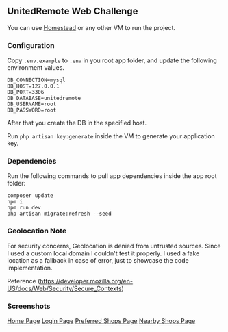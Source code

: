 ## UnitedRemote Web Challenge

You can use [Homestead](https://laravel.com/docs/5.7/homestead) or any other VM to run the project.

### Configuration

Copy `.env.example` to `.env` in you root app folder, and update the following environment values.

```
DB_CONNECTION=mysql
DB_HOST=127.0.0.1
DB_PORT=3306
DB_DATABASE=unitedremote
DB_USERNAME=root
DB_PASSWORD=root
```

After that you create the DB in the specified host.

Run `php artisan key:generate` inside the VM to generate your application key.

### Dependencies

Run the following commands to pull app dependencies inside the app root folder: 

```
composer update
npm i
npm run dev
php artisan migrate:refresh --seed
``` 

### Geolocation Note

For security concerns, Geolocation is denied from untrusted sources. Since I used a custom local domain I couldn't test it properly.
I used a fake location as a fallback in case of error, just to showcase the code implementation.

Reference (https://developer.mozilla.org/en-US/docs/Web/Security/Secure_Contexts)

### Screenshots

[Home Page](https://github.com/Whyounes/unitedremote-web-challenge/raw/master/screenshots/home-shops.png)
[Login Page](https://github.com/Whyounes/unitedremote-web-challenge/raw/master/screenshots/login.png)
[Preferred Shops Page](https://github.com/Whyounes/unitedremote-web-challenge/raw/master/screenshots/preferred-shops.png)
[Nearby Shops Page](https://github.com/Whyounes/unitedremote-web-challenge/raw/master/screenshots/nearby-shops.png)


